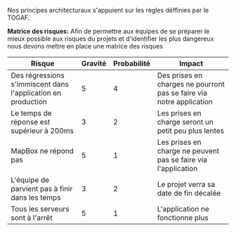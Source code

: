 Nos principes architecturaux s'appuient sur les règles déffinies par le TOGAF.

**Matrice des risques:**
Afin de permettre aux équipes de se préparer le mieux possible aux risques du projets et d'identifier les plus dangereux nous devons mettre en place une matrice des risques

| Risque                                                                                                                                                  | Gravité                                                                                                                                                  | Probabilité                                                                                                                                              | Impact|
|-----------------------------------------------------------------------------------------------------------------------------------------------------------|-----------------------------------------------------------------------------------------------------------------------------------------------------------|-------------------------------------------------------------------------|---------------------------------------------------------------------------------------|
| Des régressions s'immiscent dans l'application en production |5|4| Des prises en charges ne pourront pas se faire via notre application|
| Le temps de réponse est supérieur à 200ms|3|2| Les prises en charge seront un petit peu plus lentes|
| MapBox ne répond pas |5|1|Les prises en charge ne peuvent pas se faire via l'application|
| L'équipe de parvient pas à finir dans les temps| 3| 2| Le projet verra sa date de fin décalée|
| Tous les serveurs sont à l'arrêt| 5| 1| L'application ne fonctionne plus|
